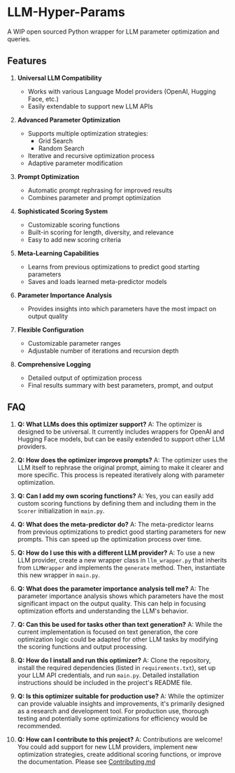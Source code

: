 # LLM-Hyper-Params
A WIP open sourced Python wrapper for LLM parameter optimization and queries.

## Features

1. **Universal LLM Compatibility**
   - Works with various Language Model providers (OpenAI, Hugging Face, etc.)
   - Easily extendable to support new LLM APIs

2. **Advanced Parameter Optimization**
   - Supports multiple optimization strategies:
     - Grid Search
     - Random Search
   - Iterative and recursive optimization process
   - Adaptive parameter modification

3. **Prompt Optimization**
   - Automatic prompt rephrasing for improved results
   - Combines parameter and prompt optimization

4. **Sophisticated Scoring System**
   - Customizable scoring functions
   - Built-in scoring for length, diversity, and relevance
   - Easy to add new scoring criteria

5. **Meta-Learning Capabilities**
   - Learns from previous optimizations to predict good starting parameters
   - Saves and loads learned meta-predictor models

6. **Parameter Importance Analysis**
   - Provides insights into which parameters have the most impact on output quality

7. **Flexible Configuration**
   - Customizable parameter ranges
   - Adjustable number of iterations and recursion depth

8. **Comprehensive Logging**
   - Detailed output of optimization process
   - Final results summary with best parameters, prompt, and output

## FAQ

1. **Q: What LLMs does this optimizer support?**
   A: The optimizer is designed to be universal. It currently includes wrappers for OpenAI and Hugging Face models, but can be easily extended to support other LLM providers.

2. **Q: How does the optimizer improve prompts?**
   A: The optimizer uses the LLM itself to rephrase the original prompt, aiming to make it clearer and more specific. This process is repeated iteratively along with parameter optimization.

3. **Q: Can I add my own scoring functions?**
   A: Yes, you can easily add custom scoring functions by defining them and including them in the `Scorer` initialization in `main.py`.

4. **Q: What does the meta-predictor do?**
   A: The meta-predictor learns from previous optimizations to predict good starting parameters for new prompts. This can speed up the optimization process over time.

5. **Q: How do I use this with a different LLM provider?**
   A: To use a new LLM provider, create a new wrapper class in `llm_wrapper.py` that inherits from `LLMWrapper` and implements the `generate` method. Then, instantiate this new wrapper in `main.py`.

6. **Q: What does the parameter importance analysis tell me?**
   A: The parameter importance analysis shows which parameters have the most significant impact on the output quality. This can help in focusing optimization efforts and understanding the LLM's behavior.

7. **Q: Can this be used for tasks other than text generation?**
   A: While the current implementation is focused on text generation, the core optimization logic could be adapted for other LLM tasks by modifying the scoring functions and output processing.

8. **Q: How do I install and run this optimizer?**
   A: Clone the repository, install the required dependencies (listed in `requirements.txt`), set up your LLM API credentials, and run `main.py`. Detailed installation instructions should be included in the project's README file.

9. **Q: Is this optimizer suitable for production use?**
   A: While the optimizer can provide valuable insights and improvements, it's primarily designed as a research and development tool. For production use, thorough testing and potentially some optimizations for efficiency would be recommended.

10. **Q: How can I contribute to this project?**
    A: Contributions are welcome! You could add support for new LLM providers, implement new optimization strategies, create additional scoring functions, or improve the documentation. Please see [Contributing.md](https://github.com/DegensOasis/LLM-Hyper-Params/blob/main/CONTRIBUTING.md)
